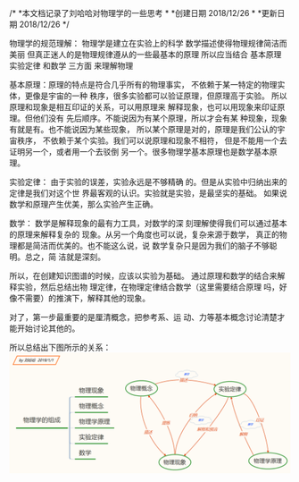 /*
*本文档记录了刘哈哈对物理学的一些思考
*
*创建日期 2018/12/26
*
*更新日期 2018/12/26
*/

物理学的规范理解：
物理学是建立在实验上的科学
数学描述使得物理规律简洁而美丽
但真正迷人的是物理规律遵从的一些最基本的原理
所以应当结合 基本原理 实验定律 和数学 三方面
来理解物理

基本原理：原理的特点是符合几乎所有的物理事实，
不依赖于某一特定的物理实体，更像是宇宙的一种
秩序，很多实验都可以验证原理，但原理高于实验。
所以原理和现象是相互印证的关系，可以用原理来
解释现象，也可以用现象来印证原理。但他们没有
先后顺序。不能说因为有某个原理，所以才会有某
种现象，现象有就是有。也不能说因为某些现象，
所以某个原理是对的，原理是我们公认的宇宙秩序，
不依赖于某个实验。我们可以说原理和现象不相符，
但是不能用一个去证明另一个，或者用一个去驳倒
另一个。很多物理学基本原理也是数学基本原理。

实验定律： 由于实验的误差，实验永远是不够精确
的。但是从实验中归纳出来的定律是我们对这个世
界最客观的认识。实验就是实验，是最坚实的基础。
如果说数学和原理产生优美，那么实验产生正确。

数学： 数学是解释现象的最有力工具，对数学的深
刻理解使得我们可以通过基本的原理来解释复杂的
现象。从另一个角度也可以说，复杂来源于数学，
真正的物理都是简洁而优美的。也不能这么说，说
数学复杂只是因为我们的脑子不够聪明。总之，简
洁就是深刻。

所以，在创建知识图谱的时候，应该以实验为基础。
通过原理和数学的结合来解释实验，然后总结出物
理定律，在物理定律结合数学（这里需要结合原理
吗，好像不需要）的推演下，解释其他的现象。

对了，第一步最重要的是厘清概念，把参考系、运
动、力等基本概念讨论清楚才能开始讨论其他的。

所以总结出下图所示的关系：
![image](https://github.com/liuhahapku/physics-resources/blob/master/constitution_of_physics.bmp)
